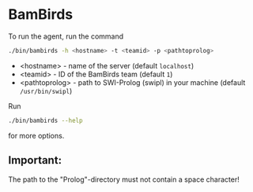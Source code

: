# BamBirds

To run the agent, run the command 
```bash
./bin/bambirds -h <hostname> -t <teamid> -p <pathtoprolog>
```

* \<hostname\> - name of the server (default `localhost`)
* \<teamid\> - ID of the BamBirds team (default `1`)
* \<pathtoprolog\> - path to SWI-Prolog (swipl) in your machine (default `/usr/bin/swipl`)

Run
```bash
./bin/bambirds --help 
```
for more options.

Important: 
----------

The path to the "Prolog"-directory must not contain a space character! 